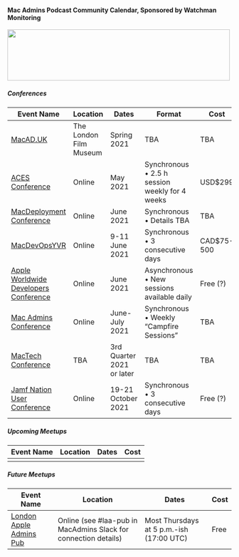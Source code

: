 #### Mac Admins Podcast Community Calendar, Sponsored by Watchman Monitoring

[<img src="https://podcast.macadmins.org/wp-content/uploads/2017/06/Watchman-Monitoring-logo-blue.png" alt="" width="500" height="115" />](https://www.watchmanmonitoring.com)

##### Conferences

| Event Name | Location | Dates | Format | Cost |
|------------|----------|-------|--------|------|
| [MacAD.UK](https://macad.uk) | The London Film Museum | Spring 2021 | TBA | TBA |
| [ACES Conference](https://acesconf.com) | Online | May 2021 | Synchronous • 2.5 h session weekly for 4 weeks | USD$299 |
| [MacDeployment Conference](https://macdeployment.ca) | Online | June 2021 | Synchronous • Details TBA | TBA |
| [MacDevOpsYVR](https://mdoyvr.com) | Online | 9-11 June 2021 | Synchronous • 3 consecutive days | CAD$75-500 |
| [Apple Worldwide Developers Conference](https://developer.apple.com/wwdc) | Online | June 2021 | Asynchronous • New sessions available daily | Free (?) |
| [Mac Admins Conference](https://macadmins.psu.edu) | Online | June-July 2021 | Synchronous • Weekly “Campfire Sessions” | TBA |
| [MacTech Conference](https://conference.mactech.com) | TBA | 3rd Quarter 2021 or later | TBA | TBA |
| [Jamf Nation User Conference](https://www.jamf.com/events/jamf-nation-user-conference/) | Online | 19-21 October 2021 | Synchronous • 3 consecutive days | Free (?) |




##### Upcoming Meetups

| Event Name | Location | Dates | Cost |
|------------|----------|-------|------|
|  |  |  |  |

##### Future Meetups

| Event Name | Location | Dates | Cost |
|------------|----------|-------|------|
| [London Apple Admins Pub](https://londonappleadmins.org.uk/) | Online (see #laa-pub in MacAdmins Slack for connection details) | Most Thursdays at 5 p.m.-ish (17:00 UTC) | Free |
